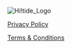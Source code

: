 ![Hi!tide_Logo](/assets/images/function_image_1024x500.png)

[Privacy Policy](privacy-en.html)

[Terms & Conditions](terms-en.html)
